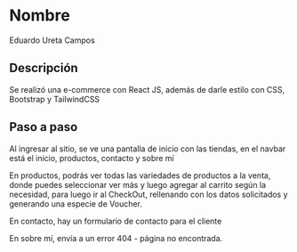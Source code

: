 # Nombre
Eduardo Ureta Campos

## Descripción

Se realizó una e-commerce con React JS, además de darle estilo con CSS, Bootstrap y TailwindCSS

## Paso a paso

Al ingresar al sitio, se ve una pantalla de inicio con las tiendas, en el navbar está el inicio, productos, contacto y sobre mí

En productos, podrás ver todas las variedades de productos a la venta, donde puedes seleccionar ver más y luego agregar al carrito según la necesidad, para luego ir al CheckOut, rellenando con los datos solicitados y generando una especie de Voucher.

En contacto, hay un formulario de contacto para el cliente

En sobre mí, envía a un error 404 - página no encontrada.

